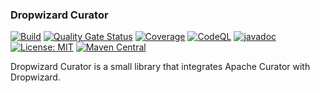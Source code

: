 ### Dropwizard Curator

[![Build](https://github.com/kiwiproject/dropwizard-curator/actions/workflows/build.yml/badge.svg?branch=main)](https://github.com/kiwiproject/dropwizard-curator/actions/workflows/build.yml?query=branch%3Amain)
[![Quality Gate Status](https://sonarcloud.io/api/project_badges/measure?project=kiwiproject_dropwizard-curator&metric=alert_status)](https://sonarcloud.io/dashboard?id=kiwiproject_dropwizard-curator)
[![Coverage](https://sonarcloud.io/api/project_badges/measure?project=kiwiproject_dropwizard-curator&metric=coverage)](https://sonarcloud.io/dashboard?id=kiwiproject_dropwizard-curator)
[![CodeQL](https://github.com/kiwiproject/dropwizard-curator/actions/workflows/codeql.yml/badge.svg)](https://github.com/kiwiproject/dropwizard-curator/actions/workflows/codeql.yml)
[![javadoc](https://javadoc.io/badge2/org.kiwiproject/dropwizard-curator/javadoc.svg)](https://javadoc.io/doc/org.kiwiproject/dropwizard-curator)
[![License: MIT](https://img.shields.io/badge/License-MIT-blue.svg)](https://opensource.org/licenses/MIT)
[![Maven Central](https://img.shields.io/maven-central/v/org.kiwiproject/dropwizard-curator)](https://central.sonatype.com/artifact/org.kiwiproject/dropwizard-curator/ )

Dropwizard Curator is a small library that integrates Apache Curator with Dropwizard.
